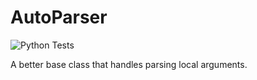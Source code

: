 # AutoParser

![Python Tests](https://github.com/mvinyard/AutoParser/actions/workflows/python-tests.yml/badge.svg)

A better base class that handles parsing local arguments.
